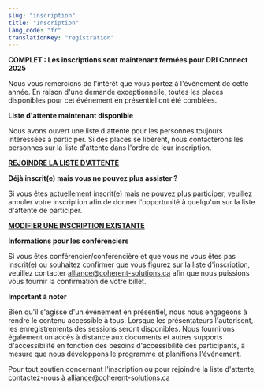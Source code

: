 ```yaml
---
slug: "inscription"
title: "Inscription"
lang_code: "fr"
translationKey: "registration"
---
```



<strong>COMPLET : Les inscriptions sont maintenant fermées pour DRI Connect 2025</strong>

Nous vous remercions de l'intérêt que vous portez à l'événement de cette année. En raison d'une demande exceptionnelle, toutes les places disponibles pour cet événement en présentiel ont été comblées.


<strong>Liste d'attente maintenant disponible</strong>

Nous avons ouvert une liste d'attente pour les personnes toujours intéressées à participer. Si des places se libèrent, nous contacterons les personnes sur la liste d'attente dans l'ordre de leur inscription. 
 
<a href="https://forms.office.com/Pages/ResponsePage.aspx?id=7LFlSMtnBEeBxwJEpmxPVsMa876QPnVOoMgDGLFgl5pUNE00Nk5LVkc4MFVLRFJMSFROSjJXVTI5NS4u" target="_blank"><strong>REJOINDRE LA LISTE D'ATTENTE</strong></a>



<strong>Déjà inscrit(e) mais vous ne pouvez plus assister ?</strong>

Si vous êtes actuellement inscrit(e) mais ne pouvez plus participer, veuillez annuler votre inscription afin de donner l'opportunité à quelqu'un sur la liste d'attente de participer.
 
<a href=https://events.myconferencesuite.com/SpringDRIConnect2025/reg/returning target="_blank"><strong>MODIFIER UNE INSCRIPTION EXISTANTE</strong></a>



<strong>Informations pour les conférenciers</strong>

Si vous êtes conférencier/conférencière et que vous ne vous êtes pas inscrit(e) ou souhaitez confirmer que vous figurez sur la liste d'inscription, veuillez contacter alliance@coherent-solutions.ca afin que nous puissions vous fournir la confirmation de votre billet.



<strong>Important à noter</strong>


Bien qu'il s'agisse d'un événement en présentiel, nous nous engageons à rendre le contenu accessible à tous. Lorsque les présentateurs l'autorisent, les enregistrements des sessions seront disponibles. Nous fournirons également un accès à distance aux documents et autres supports d'accessibilité en fonction des besoins d'accessibilité des participants, à mesure que nous développons le programme et planifions l'événement.

Pour tout soutien concernant l'inscription ou pour rejoindre la liste d'attente, contactez-nous à alliance@coherent-solutions.ca
 
<!--
Les inscriptions pour participer en personne sont complètes. Toutefois, la participation virtuelle reste ouverte.
Veuillez cliquez sur le lien suivant pour vous inscrire:
<https://events.myconferencesuite.com/DRIConnect/reg/landing>

## Coût

La participation à cet événement est gratuite. Cependant, tout frais lié aux vols, à l'hébergement, et aux repas, en dehors de ceux offerts dans le cadre de l’événement, seront à la charge de chaque participant.
-->
